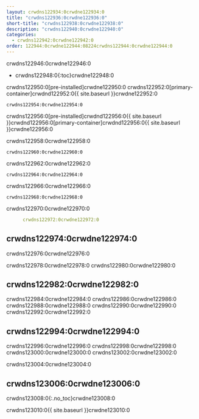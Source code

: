 ```yaml
---
layout: crwdns122934:0crwdne122934:0
title: "crwdns122936:0crwdne122936:0"
short-title: "crwdns122938:0crwdne122938:0"
description: "crwdns122940:0crwdne122940:0"
categories:
  - crwdns122942:0crwdne122942:0
order: 122944:0crwdne122944:08224crwdns122944:0crwdne122944:0
---
```

crwdns122946:0crwdne122946:0

- crwdns122948:0{:toc}crwdne122948:0

crwdns122950:0[pre-installed]crwdne122950:0 crwdns122952:0[primary-container]crwdnd122952:0{{ site.baseurl }}crwdne122952:0

    crwdns122954:0crwdne122954:0
    

crwdns122956:0[pre-installed]crwdnd122956:0{{ site.baseurl }}crwdnd122956:0[primary-container]crwdnd122956:0{{ site.baseurl }}crwdne122956:0

crwdns122958:0crwdne122958:0

    crwdns122960:0crwdne122960:0
    

crwdns122962:0crwdne122962:0

    crwdns122964:0crwdne122964:0
    

crwdns122966:0crwdne122966:0

    crwdns122968:0crwdne122968:0
    

crwdns122970:0crwdne122970:0

```YAML
      crwdns122972:0crwdne122972:0
```

## crwdns122974:0crwdne122974:0

crwdns122976:0crwdne122976:0

crwdns122978:0crwdne122978:0 crwdns122980:0crwdne122980:0

## crwdns122982:0crwdne122982:0

crwdns122984:0crwdne122984:0 crwdns122986:0crwdne122986:0 crwdns122988:0crwdne122988:0 crwdns122990:0crwdne122990:0 crwdns122992:0crwdne122992:0

## crwdns122994:0crwdne122994:0

crwdns122996:0crwdne122996:0 crwdns122998:0crwdne122998:0 crwdns123000:0crwdne123000:0 crwdns123002:0crwdne123002:0

crwdns123004:0crwdne123004:0

## crwdns123006:0crwdne123006:0

crwdns123008:0{:.no_toc}crwdne123008:0

crwdns123010:0{{ site.baseurl }}crwdne123010:0